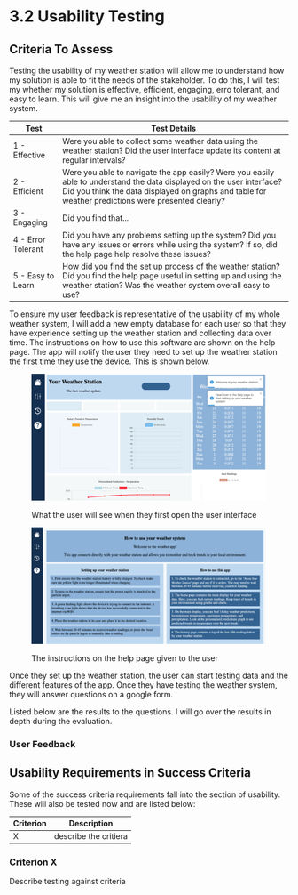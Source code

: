 # 3.2 Usability Testing

## Criteria To Assess

Testing the usability of my weather station will allow me to understand how my solution is able to fit the needs of the stakeholder. To do this, I will test my whether my solution is effective, efficient, engaging, erro tolerant, and easy to learn. This will give me an insight into the usability of my weather system.&#x20;

| Test               | Test Details                                                                                                                                                                                                                |
| ------------------ | --------------------------------------------------------------------------------------------------------------------------------------------------------------------------------------------------------------------------- |
| 1 - Effective      | Were you able to collect some weather data using the weather station? Did the user interface update its content at regular intervals?                                                                                       |
| 2 - Efficient      | Were you able to navigate the app easily? Were you easily able to understand the data displayed on the user interface? Did you think the data displayed on graphs and table for weather predictions were presented clearly? |
| 3 - Engaging       | Did you find that...                                                                                                                                                                                                        |
| 4 - Error Tolerant | Did you have any problems setting up the system? Did you have any issues or errors while using the system? If so, did the help page help resolve these issues?                                                              |
| 5 - Easy to Learn  | How did you find the set up process of the weather station? Did you find the help page useful in setting up and using the weather station? Was the weather system overall easy to use?                                      |

To ensure my user feedback is representative of the usability of my whole weather system, I will add a new empty database for each user so that they have experience setting up the weather station and collecting data over time. The instructions on how to use this software are shown on the help page. The app will notify the user they need to set up the weather station the first time they use the device. This is shown below.&#x20;

<figure><img src="../.gitbook/assets/Screenshot 2023-09-19 at 14.40.02.png" alt="" width="563"><figcaption><p>What the user will see when they first open the user interface</p></figcaption></figure>

<figure><img src="../.gitbook/assets/Screenshot 2023-09-19 at 14.41.33.png" alt="" width="563"><figcaption><p>The instructions on the help page given to the user</p></figcaption></figure>

Once they set up the weather station, the user can start testing data and the different features of the app. Once they have testing the weather system, they will answer questions on a google form.

Listed below are the results to the questions. I will go over the results in depth during the evaluation.

### User Feedback

## Usability Requirements in Success Criteria

Some of the success criteria requirements fall into the section of usability. These will also be tested now and are listed below:

| Criterion | Description           |
| --------- | --------------------- |
| X         | describe the critiera |

### Criterion X

Describe testing against criteria
